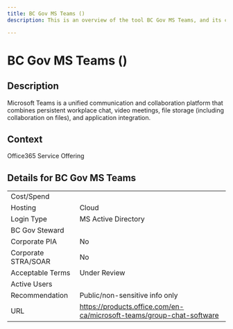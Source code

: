 ```yaml
---
title: BC Gov MS Teams ()
description: This is an overview of the tool BC Gov MS Teams, and its current status  within BC Gov.

---
```

<!---
Note: this is a generated file.  You should not edit it directly.  Please check https://github.com/bcgov/cloud-pathfinder-technology-and-ux for details.
-->
# BC Gov MS Teams ()



## Description
Microsoft Teams is a unified communication and collaboration platform that combines persistent workplace chat, video meetings, file storage (including collaboration on files), and application integration.

## Context
Office365 Service Offering

##  Details for BC Gov MS Teams

|   |   |
|---|---|
|Cost/Spend   |   |
|Hosting   | Cloud  |
|Login Type | MS Active Directory |
|BC Gov Steward |  |
|Corporate PIA   | No  |
|Corporate STRA/SOAR   | No   |
|Acceptable Terms   | Under Review  |
|Active Users   |   |
|Recommendation   |  Public/non-sensitive info only |
|URL   | https://products.office.com/en-ca/microsoft-teams/group-chat-software  |
